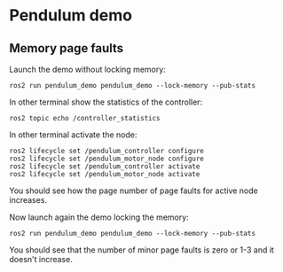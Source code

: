 # Pendulum demo

## Memory page faults

Launch the demo without locking memory:

```
ros2 run pendulum_demo pendulum_demo --lock-memory --pub-stats
```

In other terminal show the statistics of the controller:

```
ros2 topic echo /controller_statistics
```

In other terminal activate the node:

```
ros2 lifecycle set /pendulum_controller configure
ros2 lifecycle set /pendulum_motor_node configure
ros2 lifecycle set /pendulum_controller activate
ros2 lifecycle set /pendulum_motor_node activate
```

You should see how the page number of page faults for active node increases.

Now launch again the demo locking the memory:

```
ros2 run pendulum_demo pendulum_demo --lock-memory --pub-stats
```

You should see that the number of minor page faults is zero or 1-3 and it doesn't increase.
